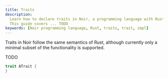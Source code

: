 ```yaml
---
title: Traits
description:
  Learn how to declare traits in Noir, a programming language with Rust semantics.
  This guide covers ... TODO
keywords: [Noir programming language, Rust, traits, trait, impl]
---
```


Traits in Noir follow the same semantics of Rust, although currently only a minimal subset of
the functionality is supported.

TODO 

```rust
trait ATrait {
}
```